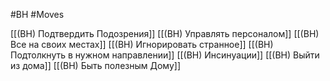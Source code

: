 #BH  #Moves

[[(BH) Подтвердить Подозрения]]
[[(BH) Управлять персоналом]]
[[(BH) Все на своих местах]]
[[(BH) Игнорировать странное]]
[[(BH) Подтолкнуть в нужном направлении]]
[[(BH) Инсинуации]]
[[(BH) Выйти из дома]]
[[(BH) Быть полезным Дому]]




